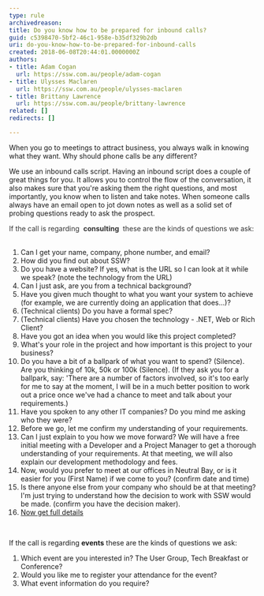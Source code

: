 ```yaml
---
type: rule
archivedreason: 
title: Do you know how to be prepared for inbound calls?
guid: c5398470-5bf2-46c1-958e-b35df329b2db
uri: do-you-know-how-to-be-prepared-for-inbound-calls
created: 2018-06-08T20:44:01.0000000Z
authors:
- title: Adam Cogan
  url: https://ssw.com.au/people/adam-cogan
- title: Ulysses Maclaren
  url: https://ssw.com.au/people/ulysses-maclaren
- title: Brittany Lawrence
  url: https://ssw.com.au/people/brittany-lawrence
related: []
redirects: []

---
```


When you go to meetings to attract business, you always walk in knowing what they want. Why should phone calls be any different?

We use an inbound calls script. Having an inbound script does a couple of great things for you. It allows you to control the flow of the conversation, it also makes sure that you're asking them the right questions, and most importantly, you know when to listen and take notes. When someone calls always have an email open to jot down notes as well as a solid set of probing questions ready to ask the prospect.

<!--endintro-->

<font color="#333333">If the call is regarding&#160; <b>consulting</b> &#160;these are the kinds of questions we ask&#58;&#160;<br><br></font>

1. Can I get your name, company, phone number, and email?
2. How did you find out about SSW?
3. Do you have a website? If yes, what is the URL so I can look at it while we speak? (note the technology from the URL)
4. Can I just ask, are you from a technical background?
5. Have you given much thought to what you want your system to achieve (for example, we are currently doing an application that does...)?
6. (Technical clients) Do you have a formal spec?
7. (Technical clients) Have you chosen the technology - .NET, Web or Rich Client?
8. Have you got an idea when you would like this project completed?
9. What's your role in the project and how important is this project to your business?
10. Do you have a bit of a ballpark of what you want to spend? (Silence). Are you thinking of 10k, 50k or 100k (Silence). (If they ask you for a ballpark, say: 'There are a number of factors involved, so it's too early for me to say at the moment, I will be in a much better position to work out a price once we've had a chance to meet and talk about your requirements.)
11. Have you spoken to any other IT companies? Do you mind me asking who they were?
12. Before we go, let me confirm my understanding of your requirements.
13. Can I just explain to you how we move forward? We will have a free initial meeting with a Developer and a Project Manager to get a thorough understanding of your requirements. At that meeting, we will also explain our development methodology and fees.
14. Now, would you prefer to meet at our offices in Neutral Bay, or is it easier for you (First Name) if we come to you? (confirm date and time)
15. Is there anyone else from your company who should be at that meeting? I'm just trying to understand how the decision to work with SSW would be made. (confirm you have the decision maker).
16. [Now get full details](/always-get-your-prospects-full-contact-details)


<font color="#333333"><br></font>

If the call is regarding  **events** these are the kinds of questions we ask:

1. Which event are you interested in? The User Group, Tech Breakfast or Conference?
2. Would you like me to register your attendance for the event?
3. What event information do you require?
